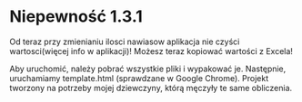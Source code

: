 # Niepewność 1.3.1
Od teraz przy zmienianiu ilosci nawiasow aplikacja nie czyści wartosci(więcej info w aplikacji)!
Możesz teraz kopiować wartości z Excela!

Aby uruchomić, należy pobrać wszystkie pliki i wypakować je. Następnie, uruchamiamy template.html (sprawdzane w Google Chrome).
Projekt tworzony na potrzeby mojej dziewczyny, którą męczyły te same obliczenia.
